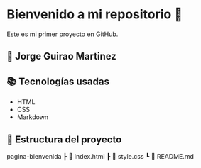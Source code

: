 # Bienvenido a mi repositorio 🚀
Este es mi primer proyecto en GitHub.
## 👤 Jorge Guirao Martinez

## 📚 Tecnologías usadas
- HTML
- CSS
- Markdown
## 📁 Estructura del proyecto
pagina-bienvenida
┣ 📄 index.html
┣ 📄 style.css
┗ 📄 README.md
